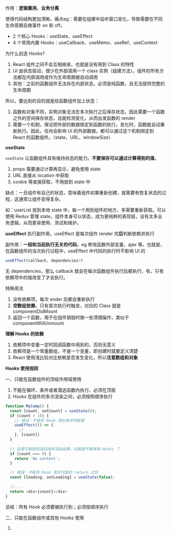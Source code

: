 作用：**逻辑重用、业务分离**

使得代码结构更加清晰。痛点eg：需要在组建中监听窗口变化，导致需要在不同生命周期去做事件 on 和 off。

- 2 个核心 Hooks：useState、useEffect
- 4 个常用内置 Hooks：useCallback、useMemo、useRef、useContext

为什么创造 Hooks?

1. React 组件之间不会互相继承，也就是没有用到 Class 的特性
2. UI 由状态驱动，很少在外部调用一个 class 实例（组建方法）。组件的所有方法都在内部调用或作为生命周期被自动调用
3. 其他：之前的函数组件无法存在内部状态，必须是纯函数，且无法提供完整的生命周期

所以，要达到的目的就是给函数组件加上状态：

1. 函数和对象不同，实例对象无法在多次执行之后保存状态，因此需要一个函数之外的空间保存状态，且能检测变化，从而出发函数的 render
2. 需要一个机制，保证把外部的数据绑定到函数的执行。变化时，函数能自动重新执行。因此，任何会影响 UI 的外部数据，都可以通过这个机制绑定到 React 的函数组件。（state、URL、windowSize）



**useState**

`useState` 让函数组件具有维持状态的能力。**不要保存可以通过计算得到的值**。

1. props 需要通过计算再显示，避免使用 state
2. URL 直接从 location 中获取
3. cookie 等直接获取，不用放到 state 中

缺点：一旦组件有自己的状态，意味着组件如果重新创建，就需要有恢复状态的过程，这通常让组件变得复杂。

如：userList 放到本地 state 中，每一个用到组件的地方，多需要重新获取。可以使用 Redux 管理 state，组件本身可以状态，成为更纯粹的表现层，没有太多业务逻辑，从而更易使用、测试和维护。



**useEffect** 执行副作用，useEffect 是每次组件 render 完**后**判断依赖并执行

副作用：**一段和当前执行无关的代码**，eg 修改函数外部变量，ajax 等。也就是，在函数组件的当次执行过程中，useEffect 中代码的执行时不影响 UI 的

```javascript
useEffect(callback, dependencies?)
```

无 dependencies，那么 callback 就会在每次函数组件执行后都执行，有，只有依赖项中的值改变了才会执行。

特殊用法

1. 没有依赖项，每次 ender 后都会重新执行
2. **空数组依赖**，只有首次执行时触发，对应的 Class 就是 componentDidMount
3. 返回一个函数，用于在组件销毁时做一些清理操作，类似于  componentWillUnmount



**理解 Hooks 的依赖**

1. 依赖项中变量一定时回调函数中用到的，否则无意义
2. 依赖项是一个常量数组，不是一个变量，即创建时就要定义清楚
3. React 使用浅比较对比依赖是否发生变化，所以**注意数组和对象**



**Hooks 使用规则**

一、只能在函数组件的顶级作用域使用

1. 不能在循环、条件或者潜逃函数内执行，必须在顶层
2. Hooks 在组件的多次渲染之间，必须按照顺序执行

```javascript
function MyComp() {
  const [count, setCount] = useState(0);
  if (count > 10) {
    // 错误：不能将 Hook 用在条件判断里
    useEffect(() => {
      // ...
    }, [count])
  }
  
  // 这里可能提前返回组件渲染结果，后面就不能再用 Hooks 了
  if (count === 0) {
    return 'No content';
  }

  // 错误：不能将 Hook 放在可能的 return 之后
  const [loading, setLoading] = useState(false);
  
  //...
  return <div>{count}</div>
}
```

总结：所有 Hook 必须要被执行到；必须按顺序执行



二、只能在函数组件或其他 Hooks 使用

1. 